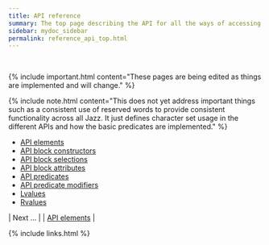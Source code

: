 ```yaml
---
title: API reference
summary: The top page describing the API for all the ways of accessing Jazz blocks (Bebop, Http, R and Python).
sidebar: mydoc_sidebar
permalink: reference_api_top.html
---
```


<br/>

{% include important.html content="These pages are being edited as things are implemented and will change." %}

{% include note.html content="This does not yet address important things such as a consistent use of reserved words to provide consistent
functionality across all Jazz. It just defines character set usage in the different APIs and how the basic predicates are implemented." %}

 * [API elements](reference_api_elements.html)
 * [API block constructors](reference_api_block_constructors.html)
 * [API block selections](reference_api_block_selections.html)
 * [API block attributes](reference_api_block_attributes.html)
 * [API predicates](reference_api_predicates.html)
 * [API predicate modifiers](reference_api_predicate_modifiers.html)
 * [Lvalues](reference_api_lvalue.html)
 * [Rvalues](reference_api_rvalue.html)

| <span class="label label-info">Next ...</span> |
| [API elements](reference_api_elements.html) |

{% include links.html %}
